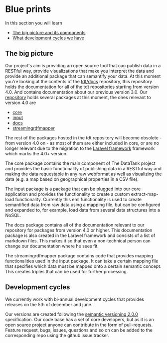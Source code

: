 # Blue prints

In this section you will learn

* [The big picture and its components](#project_setup)
* [What development cycles we have](#devcycle)

<a id="project_setup"></a>
## The big picture

Our project's aim is providing an open source tool that can publish data in a RESTful way, provide visualizations that make you interpret the data and provide an additional package that can semantify your data. At this moment you're looking at the contents of the [tdt/docs](https://github.com/tdt/docs) repository, this repository holds the documentation for all of the tdt repositories starting from version 4.0. And contains documentation about our previous version 3.0. Our [repository](https://github.com/tdt) holds several packages at this moment, the ones relevant to version 4.0 are

* [core](https://github.com/tdt/core)
* [input](https://github.com/tdt/input)
* [docs](https://github.com/tdt/docs)
* [streamingrdfmapper](https://github.com/tdt/streamingrdfmapper)

The rest of the packages hosted in the tdt repository will become obsolete - from version 4.0 on - as most of them are either included in core, or are no longer relevant due to the migration to the [Laravel framework](http://laravel.com/) framework which marks the 4.0+ version.

The core package contains the main component of The DataTank project and provides the basic functionality of publishing data in a RESTful way and making the data requestable in any raw webformat as well as visualizing the data (e.g. a map based on geographical properties in a CSV file).

The input package is a package that can be plugged into our core application and provides the functionality to create a custom extract-map-load functionality. Currently this eml functionality is used to create semantified data from raw data using a mapping file, but can be configured and expanded to, for example, load data from several data structures into a NoSQL.

The docs package contains all of the documentation relevant to our repository for packages from version 4.0 or higher. This documentation package is also created in the Laravel framework and consists of a list of markdown files. This makes it so that even a non-technical person can change our documentation where he sees fit.

The streamingrdfmapper package contains code that provides mapping functionalities used in the input package. It can take a certain mapping file that specifies which data must be mapped onto a certain semantic concept. This creates triples that can be used for further processing.

<a id="devcycle"></a>
## Development cycles

We currently work with bi-annual development cycles that provides releases on the 5th of december and june.

Our versions are created following the [semantic versioning 2.0.0](http://semver.org/) specification. Our code base has a set of core developers, but as it is an open source project anyone can contribute in the form of pull-requests. Feature request, bugs, issues, questions and so on can be added to the corresponding repo using the github issue tracker.
